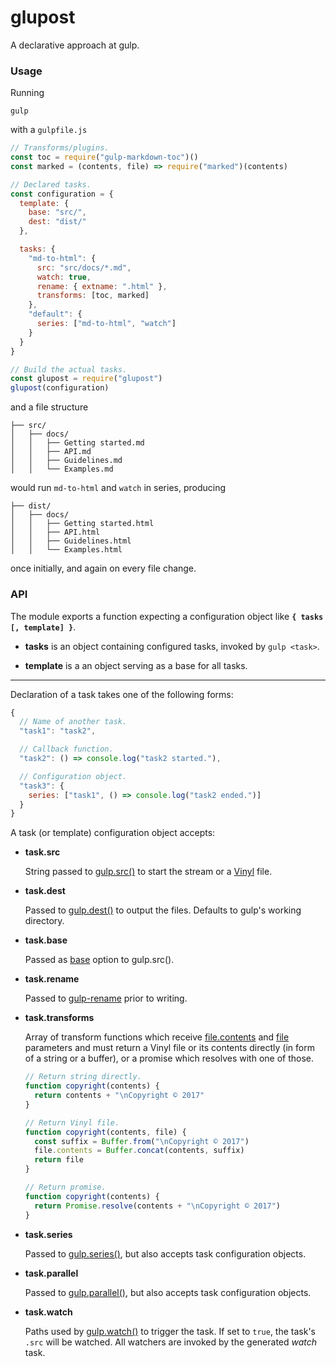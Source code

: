 # glupost

A declarative approach at gulp.


### Usage

Running

```
gulp
```

with a `gulpfile.js`

```javascript
// Transforms/plugins.
const toc = require("gulp-markdown-toc")()
const marked = (contents, file) => require("marked")(contents)

// Declared tasks.
const configuration = {
  template: {
    base: "src/",
    dest: "dist/"
  },

  tasks: {
    "md-to-html": {
      src: "src/docs/*.md",
      watch: true,
      rename: { extname: ".html" },
      transforms: [toc, marked]
    },
    "default": {
      series: ["md-to-html", "watch"]
    }
  }
}

// Build the actual tasks.
const glupost = require("glupost")
glupost(configuration)
```

and a file structure

```
├── src/
│   ├── docs/
│   │   ├── Getting started.md
│   │   ├── API.md
│   │   ├── Guidelines.md
│   │   └── Examples.md
```

would run `md-to-html` and `watch` in series, producing

```
├── dist/
│   ├── docs/
│   │   ├── Getting started.html
│   │   ├── API.html
│   │   ├── Guidelines.html
│   │   └── Examples.html
```

once initially, and again on every file change.


### API

The module exports a function expecting a configuration object like __`{ tasks [, template] }`__.

- __tasks__ is an object containing configured tasks, invoked by `gulp <task>`.

- __template__ is a an object serving as a base for all tasks.


-----

Declaration of a task takes one of the following forms:

```javascript
{
  // Name of another task.
  "task1": "task2",

  // Callback function.
  "task2": () => console.log("task2 started."),

  // Configuration object.
  "task3": {
    series: ["task1", () => console.log("task2 ended.")]
  }
}
```

A task (or template) configuration object accepts:

- __task.src__

  String passed to [gulp.src()](https://gulpjs.com/docs/en/api/src) to start the stream or a [Vinyl](https://gulpjs.com/docs/en/api/vinyl) file.

- __task.dest__

  Passed to [gulp.dest()](https://gulpjs.com/docs/en/api/dest) to output the files. Defaults to gulp's working directory.

- __task.base__

  Passed as [base](https://gulpjs.com/docs/en/api/src#options) option to gulp.src().

- __task.rename__

  Passed to [gulp-rename](https://github.com/hparra/gulp-rename) prior to writing.

- __task.transforms__

  Array of transform functions which receive [file.contents](https://gulpjs.com/docs/en/api/vinyl#options) and [file](https://gulpjs.com/docs/en/api/vinyl) parameters and must return a Vinyl file or its contents directly (in form of a string or a buffer), or a promise which resolves with one of those.

  ```javascript
  // Return string directly.
  function copyright(contents) {
    return contents + "\nCopyright © 2017"
  }

  // Return Vinyl file.
  function copyright(contents, file) {
    const suffix = Buffer.from("\nCopyright © 2017")
    file.contents = Buffer.concat(contents, suffix)
    return file
  }

  // Return promise.
  function copyright(contents) {
    return Promise.resolve(contents + "\nCopyright © 2017")
  }
  ```

- __task.series__

  Passed to [gulp.series()](https://gulpjs.com/docs/en/api/series), but also accepts task configuration objects.

- __task.parallel__

  Passed to [gulp.parallel()](https://gulpjs.com/docs/en/api/parallel), but also accepts task configuration objects.

- __task.watch__

  Paths used by [gulp.watch()](https://gulpjs.com/docs/en/api/watch) to trigger the task. If set to `true`, the task's `.src` will be watched. All watchers are invoked by the generated _watch_ task.
